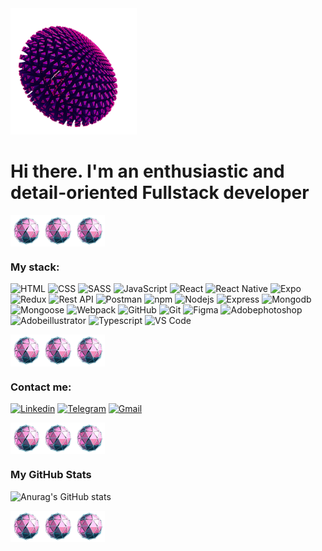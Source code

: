 <img src="./assets/1.gif" width="40%" />

# Hi there. I'm an enthusiastic and detail-oriented Fullstack developer

<div style="display: flex;">
    <img src="./assets/5.gif" width="10%" />
    <img src="./assets/5.gif" width="10%" />
    <img src="./assets/5.gif" width="10%" />
</div>

### My stack:

![HTML](https://img.shields.io/badge/HTML-5-E34F26?style=for-the-badge&logo=html5&logoColor=E34F26)
![CSS](https://img.shields.io/badge/CSS-3-1572B6?style=for-the-badge&logo=css3&logoColor=1572B6)
![SASS](https://img.shields.io/badge/SASS-CC6699?style=for-the-badge&logo=sass&logoColor=white)
![JavaScript](https://img.shields.io/badge/JavaScript-ES6-F7DF1E?style=for-the-badge&logo=javascript&logoColor=F7DF1E)
![React](https://img.shields.io/badge/React-4397f7?style=for-the-badge&logo=react&logoColor=white)
![React Native](https://img.shields.io/badge/React_Native-4397f7?style=for-the-badge&logo=react&logoColor=white)
![Expo](https://img.shields.io/badge/Expo-04346b?style=for-the-badge&logo=expo&logoColor=white)
![Redux](https://img.shields.io/badge/Redux-764ABC?style=for-the-badge&logo=redux&logoColor=white)
![Rest API](https://img.shields.io/badge/REST_API-aae325?style=for-the-badge&logo=rest&logoColor=white)
![Postman](https://img.shields.io/badge/Postman-FF6C37?style=for-the-badge&logo=postman&logoColor=white)
![npm](https://img.shields.io/badge/npm-CB3837?style=for-the-badge&logo=npm&logoColor=white)
![Nodejs](https://img.shields.io/badge/node.js%20-%2343853D.svg?&style=for-the-badge&logo=node.js&logoColor=white)
![Express](https://img.shields.io/badge/express-slategray?style=for-the-badge&logo=express&logoColor=black)
![Mongodb](https://img.shields.io/badge/mongodb-grey?style=for-the-badge&logo=mongodb)
![Mongoose](https://img.shields.io/badge/Mongoose-880000?style=for-the-badge&logo=Mongoose)
![Webpack](https://img.shields.io/badge/Webpack-8DD6F9?style=for-the-badge&logo=Webpack&logoColor=white)
![GitHub](https://img.shields.io/badge/GitHub-181717?style=for-the-badge&logo=github&logoColor=white)
![Git](https://img.shields.io/badge/Git-F05032?style=for-the-badge&logo=Git&logoColor=white)
![Figma](https://img.shields.io/badge/Figma-ff005d?style=for-the-badge&logo=Figma&logoColor=white)
![Adobephotoshop](https://img.shields.io/badge/Photoshop-31A8FF?style=for-the-badge&logo=Adobephotoshop&logoColor=white)
![Adobeillustrator](https://img.shields.io/badge/Illustrator-FF9A00?style=for-the-badge&logo=Adobeillustrator&logoColor=white)
![Typescript](https://img.shields.io/badge/typescript-3178C6?style=for-the-badge&logo=typescript&logoColor=white)
![VS Code](https://img.shields.io/badge/VS_Code-007ACC?style=for-the-badge&logo=visual-studio-code&logoColor=white)

<div style="display: flex;">
    <img src="./assets/5.gif" width="10%" />
    <img src="./assets/5.gif" width="10%" />
    <img src="./assets/5.gif" width="10%" />
</div>


### Contact me:

[![Linkedin](https://img.shields.io/badge/Linkedin-0A66C2?style=for-the-badge&logo=linkedin&logoColor=white)](https://www.linkedin.com/in/max-farmaha/)
[![Telegram](https://img.shields.io/badge/Telegram-26A5E4?style=for-the-badge&logo=telegram&logoColor=white)](https://t.me/max_farmaha)
[![Gmail](https://img.shields.io/badge/Gmail-EA4335?style=for-the-badge&logo=Gmail&logoColor=white)](mailto:https://t.me/max_farmaha)

<div style="display: flex;">
    <img src="./assets/5.gif" width="10%" />
    <img src="./assets/5.gif" width="10%" />
    <img src="./assets/5.gif" width="10%" />
</div>


### My GitHub Stats

![Anurag's GitHub stats](https://github-readme-stats.vercel.app/api?username=M-Farmaha&show_icons=true&theme=synthwave)

<div style="display: flex;">
    <img src="./assets/5.gif" width="10%" />
    <img src="./assets/5.gif" width="10%" />
    <img src="./assets/5.gif" width="10%" />
</div>

